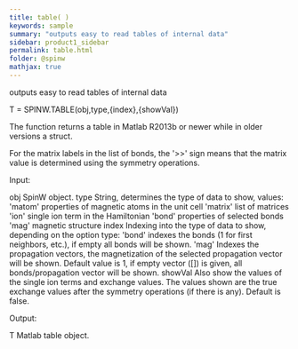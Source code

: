 ```yaml
---
title: table( )
keywords: sample
summary: "outputs easy to read tables of internal data"
sidebar: product1_sidebar
permalink: table.html
folder: @spinw
mathjax: true
---
```

  outputs easy to read tables of internal data
 
  T = SPINW.TABLE(obj,type,{index},{showVal})
 
  The function returns a table in Matlab R2013b or newer while in older
  versions a struct.
 
  For the matrix labels in the list of bonds, the '>>' sign means that the
  matrix value is determined using the symmetry operations.
 
 
  Input:
 
  obj       SpinW object.
  type      String, determines the type of data to show, values:
                'matom'     properties of magnetic atoms in the unit cell
                'matrix'    list of matrices
                'ion'       single ion term in the Hamiltonian
                'bond'      properties of selected bonds
                'mag'       magnetic structure
  index     Indexing into the type of data to show, depending on the option
            type:
                'bond'      indexes the bonds (1 for first neighbors,
                            etc.), if empty all bonds will be shown.
                'mag'       Indexes the propagation vectors, the
                            magnetization of the selected propagation
                            vector will be shown.
            Default value is 1, if empty vector ([]) is given, all
            bonds/propagation vector will be shown.
  showVal   Also show the values of the single ion terms and exchange
            values. The values shown  are the true exchange values after
            the symmetry operations (if there is any). Default is false.
 
  Output:
 
  T         Matlab table object.
 
